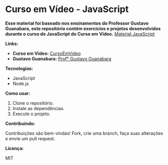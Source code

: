 # Curso em Vídeo - JavaScript

**Esse material foi baseado nos ensinamentos do Professor Gustavo Guanabara, este repositório contém exercícios e projetos desenvolvidos durante o curso de JavaScript do Curso em Vídeo.**
[Material JavaScript](https://github.com/danilomenon/curso-javascript)

**Links:**

* **Curso em Vídeo:** [CursoEmVideo](https://www.cursoemvideo.com/curso/javascript/)
* **Gustavo Guanabara:** [Prof° Gustavo Guanabara](https://github.com/gustavoguanabra/curso-javascript)

**Tecnologias:**

* JavaScript
* Node.js

**Como usar:**

1. Clone o repositório.
2. Instale as dependências.
3. Execute o projeto.

**Contribuindo:**

Contribuições são bem-vindas! Fork, crie uma branch, faça suas alterações e envie um pull request.

**Licença:**

MIT
